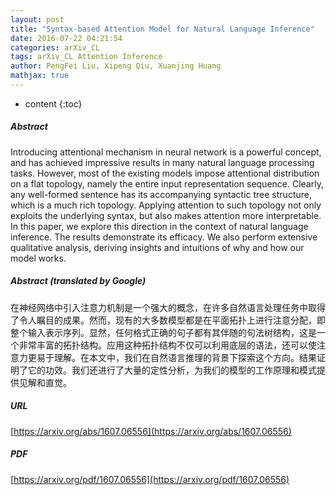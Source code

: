 ```yaml
---
layout: post
title: "Syntax-based Attention Model for Natural Language Inference"
date: 2016-07-22 04:21:54
categories: arXiv_CL
tags: arXiv_CL Attention Inference
author: PengFei Liu, Xipeng Qiu, Xuanjing Huang
mathjax: true
---
```


* content
{:toc}

##### Abstract
Introducing attentional mechanism in neural network is a powerful concept, and has achieved impressive results in many natural language processing tasks. However, most of the existing models impose attentional distribution on a flat topology, namely the entire input representation sequence. Clearly, any well-formed sentence has its accompanying syntactic tree structure, which is a much rich topology. Applying attention to such topology not only exploits the underlying syntax, but also makes attention more interpretable. In this paper, we explore this direction in the context of natural language inference. The results demonstrate its efficacy. We also perform extensive qualitative analysis, deriving insights and intuitions of why and how our model works.

##### Abstract (translated by Google)
在神经网络中引入注意力机制是一个强大的概念，在许多自然语言处理任务中取得了令人瞩目的成果。然而，现有的大多数模型都是在平面拓扑上进行注意分配，即整个输入表示序列。显然，任何格式正确的句子都有其伴随的句法树结构，这是一个非常丰富的拓扑结构。应用这种拓扑结构不仅可以利用底层的语法，还可以使注意力更易于理解。在本文中，我们在自然语言推理的背景下探索这个方向。结果证明了它的功效。我们还进行了大量的定性分析，为我们的模型的工作原理和模式提供见解和直觉。

##### URL
[https://arxiv.org/abs/1607.06556](https://arxiv.org/abs/1607.06556)

##### PDF
[https://arxiv.org/pdf/1607.06556](https://arxiv.org/pdf/1607.06556)

